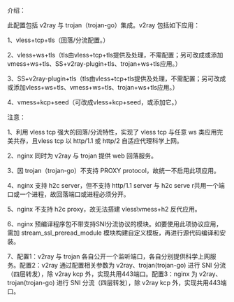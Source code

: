 介绍：

此配置包括 v2ray 与 trojan（trojan-go）集成。v2ray 包括如下应用：

1、vless+tcp+tls（回落/分流配置。）

2、vless+ws+tls（tls由vless+tcp+tls提供及处理，不需配置；另可改成或添加vmess+ws+tls、SS+v2ray-plugin+tls、trojan+ws+tls应用。）

3、SS+v2ray-plugin+tls（tls由vless+tcp+tls提供及处理，不需配置；另可改成或添加vless+ws+tls、vmess+ws+tls、trojan+ws+tls应用。）

4、vmess+kcp+seed（可改成vless+kcp+seed，或添加它。）


注意：

1、利用 vless tcp 强大的回落/分流特性，实现了 vless tcp 与任意 ws 类应用完美共存，且vless tcp 以 http/1.1 或 http/2 自适应代理科学上网。

2、nginx 同时为 v2ray 与 trojan 提供 web 回落服务。

3、因 trojan（trojan-go）不支持 PROXY protocol，故统一不启用此项应用。

4、nginx 支持 h2c server，但不支持 http/1.1 server 与 h2c serve r共用一个端口或一个进程，故回落端口或进程必须分开。

5、nginx 不支持 h2c proxy，故无法搭建 vless\vmess+h2 反代应用。

6、nginx 预编译程序包不带支持SNI分流协议的模块。如要使用此项协议应用，需加 stream_ssl_preread_module 模块构建自定义模板，再进行源代码编译和安装。

7、配置1：v2ray 与 trojan 各自公开一个监听端口，各自分别提供科学上网服务。配置2：v2ray 通过配置相关参数为 v2ray、trojan(trojan-go) 进行 SNI 分流（四层转发），除 v2ray kcp 外，实现共用443端口。配置3：nginx 为 v2ray、trojan(trojan-go) 进行 SNI 分流（四层转发），除 v2ray kcp 外，实现共用443端口。
